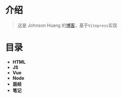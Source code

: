# 介绍

> 这是 Johnson Huang 的[博客](https://johnsonhuang4396.github.io/notebook/)，基于`Vitepress`实现

# 目录

- **HTML**
- **JS**
- **Vue**
- **Node**
- **面经**
- **笔记**
